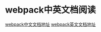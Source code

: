 # webpack中英文档阅读

[webpack中文文档地址](https://webpack.docschina.org/concepts/)
[webpack英文文档地址](https://webpack.js.org/guides/)

